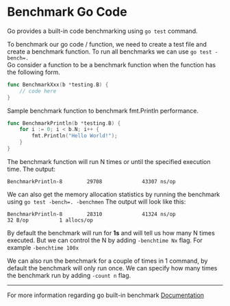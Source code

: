 # Benchmark Go Code

Go provides a built-in code benchmarking using `go test` command.

To benchmark our go code / function, we need to create a test file and create a benchmark function.
To run all benchmarks we can use `go test -bench=.`<br>
Go consider a function to be a benchmark function when the function has the following form.

```go
func BenchmarkXxx(b *testing.B) {
    // code here
}
```

Sample benchmark function to benchmark fmt.Println performance.

```go
func BenchmarkPrintln(b *testing.B) {
    for i := 0; i < b.N; i++ {
        fmt.Println("Hello World!");
    }
}
```

The benchmark function will run N times or until the specified execution time. The output:

```
BenchmarkPrintln-8        29708             43307 ns/op
```

We can also get the memory allocation statistics by running the benchmark using `go test -bench=. -benchmen` The output will look like this:

```
BenchmarkPrintln-8        28310             41324 ns/op              32 B/op          1 allocs/op
```

By default the benchmark will run for **1s** and will tell us how many N times executed. But we can control the N by adding `-benchtime Nx` flag. For example `-benchtime 100x`

We can also run the benchmark for a couple of times in 1 command, by default the benchmark will only run once. We can specify how many times the benchmark run by adding `-count n` flag.

---
For more information regarding go built-in benchmark [Documentation](https://golang.org/cmd/go/#hdr-Testing_flags)